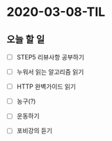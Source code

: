 # 2020-03-08-TIL

## 오늘 할 일

- [ ] STEP5 리뷰사항 공부하기
- [ ] 누워서 읽는 알고리즘 읽기
- [ ] HTTP 완벽가이드 읽기
- [ ] 농구(?)
- [ ] 운동하기
- [ ] 포비강의 듣기

